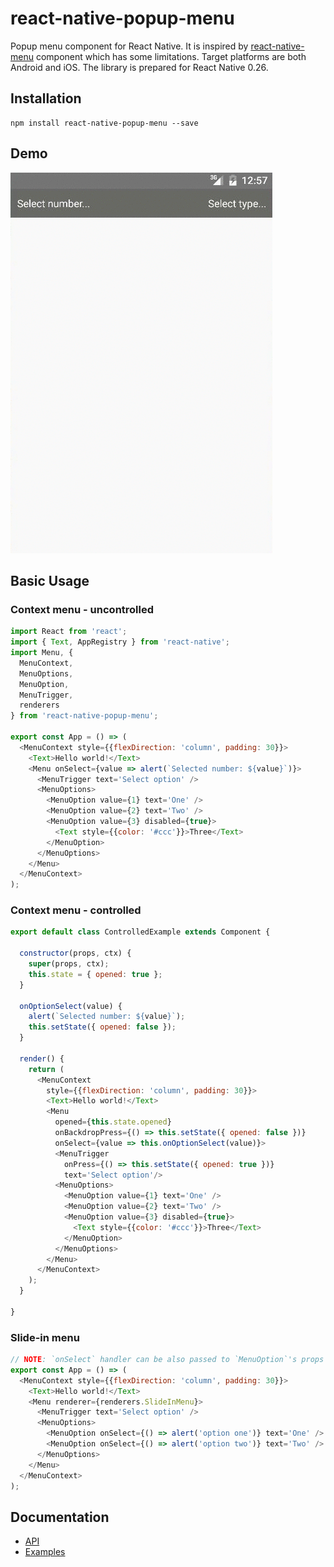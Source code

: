 # react-native-popup-menu

Popup menu component for React Native.
It is inspired by [react-native-menu](https://github.com/jaysoo/react-native-menu) component which has some limitations.
Target platforms are both Android and iOS. The library is prepared for React Native 0.26.

## Installation

```
npm install react-native-popup-menu --save
```

## Demo

![](./android.demo.gif)

## Basic Usage

### Context menu - uncontrolled

```js
import React from 'react';
import { Text, AppRegistry } from 'react-native';
import Menu, {
  MenuContext,
  MenuOptions,
  MenuOption,
  MenuTrigger,
  renderers
} from 'react-native-popup-menu';

export const App = () => (
  <MenuContext style={{flexDirection: 'column', padding: 30}}>
    <Text>Hello world!</Text>
    <Menu onSelect={value => alert(`Selected number: ${value}`)}>
      <MenuTrigger text='Select option' />
      <MenuOptions>
        <MenuOption value={1} text='One' />
        <MenuOption value={2} text='Two' />
        <MenuOption value={3} disabled={true}>
          <Text style={{color: '#ccc'}}>Three</Text>
        </MenuOption>
      </MenuOptions>
    </Menu>
  </MenuContext>
);
```

### Context menu - controlled

```js
export default class ControlledExample extends Component {

  constructor(props, ctx) {
    super(props, ctx);
    this.state = { opened: true };
  }

  onOptionSelect(value) {
    alert(`Selected number: ${value}`);
    this.setState({ opened: false });
  }

  render() {
    return (
      <MenuContext
        style={{flexDirection: 'column', padding: 30}}>
        <Text>Hello world!</Text>
        <Menu
          opened={this.state.opened}
          onBackdropPress={() => this.setState({ opened: false })}
          onSelect={value => this.onOptionSelect(value)}>
          <MenuTrigger
            onPress={() => this.setState({ opened: true })}
            text='Select option'/>
          <MenuOptions>
            <MenuOption value={1} text='One' />
            <MenuOption value={2} text='Two' />
            <MenuOption value={3} disabled={true}>
              <Text style={{color: '#ccc'}}>Three</Text>
            </MenuOption>
          </MenuOptions>
        </Menu>
      </MenuContext>
    );
  }

}
```

### Slide-in menu

```js
// NOTE: `onSelect` handler can be also passed to `MenuOption`'s props
export const App = () => (
  <MenuContext style={{flexDirection: 'column', padding: 30}}>
    <Text>Hello world!</Text>
    <Menu renderer={renderers.SlideInMenu}>
      <MenuTrigger text='Select option' />
      <MenuOptions>
        <MenuOption onSelect={() => alert('option one')} text='One' />
        <MenuOption onSelect={() => alert('option two')} text='Two' />
      </MenuOptions>
    </Menu>
  </MenuContext>
);
```

## Documentation

- [API](doc/api.md)
- [Examples](examples/)
